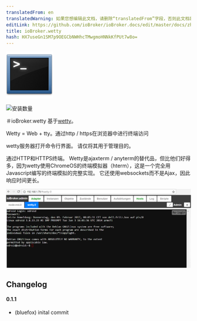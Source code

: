 ```yaml
---
translatedFrom: en
translatedWarning: 如果您想编辑此文档，请删除“translatedFrom”字段，否则此文档将再次自动翻译
editLink: https://github.com/ioBroker/ioBroker.docs/edit/master/docs/zh-cn/adapterref/iobroker.wetty/README.md
title: ioBroker.wetty
hash: HX7useGn1SM7p9OEGCbNWHhcTMwgmoHNNkKfPUt7w8o=
---
```

![商标](../../../en/adapterref/iobroker.wetty/admin/wetty.png)

![安装数量](http://iobroker.live/badges/wetty-stable.svg)

＃ioBroker.wetty
基于[wetty](https://github.com/krishnasrinivas/wetty)。

Wetty = Web + tty。通过http / https在浏览器中进行终端访问

wetty服务器打开命令行界面。
请仅将其用于管理目的。

通过HTTP和HTTPS终端。 Wetty是ajaxterm / anyterm的替代品，但比他们好得多，因为wetty使用ChromeOS的终端模拟器（hterm），这是一个完全用Javascript编写的终端模拟的完整实现。
它还使用websockets而不是Ajax，因此响应时间更长。

![截图](../../../en/adapterref/iobroker.wetty/img/screen1.png)

## Changelog

#### 0.1.1
* (bluefox) inital commit
